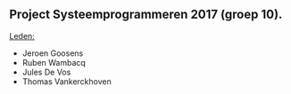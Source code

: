## Project Systeemprogrammeren 2017 (groep 10).

[Leden:](https://github.ugent.be/Systeemprogrammeren2017/project-group10/wiki/Members) 
  - Jeroen Goosens
  - Ruben Wambacq
  - Jules De Vos
  - Thomas Vankerckhoven
 
